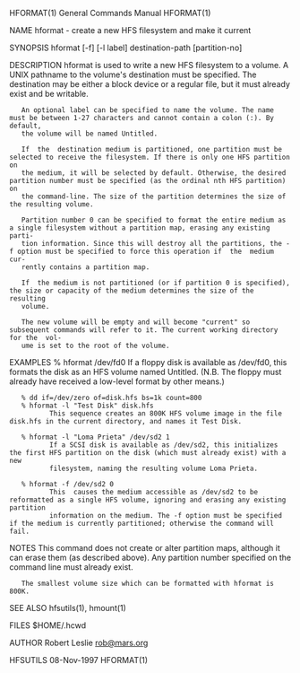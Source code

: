 HFORMAT(1)                                                    General Commands Manual                                                   HFORMAT(1)

NAME
       hformat - create a new HFS filesystem and make it current

SYNOPSIS
       hformat [-f] [-l label] destination-path [partition-no]

DESCRIPTION
       hformat  is  used to write a new HFS filesystem to a volume. A UNIX pathname to the volume's destination must be specified. The destination
       may be either a block device or a regular file, but it must already exist and be writable.

       An optional label can be specified to name the volume. The name must be between 1-27 characters and cannot contain a colon (:). By default,
       the volume will be named Untitled.

       If  the  destination medium is partitioned, one partition must be selected to receive the filesystem. If there is only one HFS partition on
       the medium, it will be selected by default. Otherwise, the desired partition number must be specified (as the ordinal nth HFS partition) on
       the command-line. The size of the partition determines the size of the resulting volume.

       Partition number 0 can be specified to format the entire medium as a single filesystem without a partition map, erasing any existing parti‐
       tion information. Since this will destroy all the partitions, the -f option must be specified to force this operation if  the  medium  cur‐
       rently contains a partition map.

       If  the medium is not partitioned (or if partition 0 is specified), the size or capacity of the medium determines the size of the resulting
       volume.

       The new volume will be empty and will become "current" so subsequent commands will refer to it. The current working directory for the  vol‐
       ume is set to the root of the volume.

EXAMPLES
       % hformat /dev/fd0
              If  a  floppy  disk  is available as /dev/fd0, this formats the disk as an HFS volume named Untitled.  (N.B. The floppy must already
              have received a low-level format by other means.)

       % dd if=/dev/zero of=disk.hfs bs=1k count=800
       % hformat -l "Test Disk" disk.hfs
              This sequence creates an 800K HFS volume image in the file disk.hfs in the current directory, and names it Test Disk.

       % hformat -l "Loma Prieta" /dev/sd2 1
              If a SCSI disk is available as /dev/sd2, this initializes the first HFS partition on the disk (which must already exist) with a  new
              filesystem, naming the resulting volume Loma Prieta.

       % hformat -f /dev/sd2 0
              This  causes the medium accessible as /dev/sd2 to be reformatted as a single HFS volume, ignoring and erasing any existing partition
              information on the medium. The -f option must be specified if the medium is currently partitioned; otherwise the command will fail.

NOTES
       This command does not create or alter partition maps, although it can erase them (as described above). Any partition  number  specified  on
       the command line must already exist.

       The smallest volume size which can be formatted with hformat is 800K.

SEE ALSO
       hfsutils(1), hmount(1)

FILES
       $HOME/.hcwd

AUTHOR
       Robert Leslie <rob@mars.org>

HFSUTILS                                                            08-Nov-1997                                                         HFORMAT(1)
